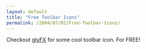 ```yaml
---
layout: default
title: "Free Toolbar Icons"
permalink: /2004/07/02/Free-Toolbar-Icons/
---
```


<P>Checkout <A class="" href="http://www.glyfx.com/" target=_blank>glyFX</A> for some cool toolbar icon. For FREE!</P>